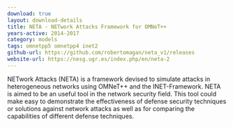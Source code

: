 ```yaml
---
download: true
layout: download-details
title: NETA - NETwork Attacks Framework for OMNeT++
years-active: 2014-2017
category: models
tags: omnetpp5 omnetpp4 inet2
github-url: https://github.com/robertomagan/neta_v1/releases
website-url: https://nesg.ugr.es/index.php/en/neta-2
---
```


NETwork Attacks (NETA) is a framework devised to simulate attacks in
heterogeneous networks using OMNeT++ and the INET-Framework. NETA is aimed to be
an useful tool in the network security field. This tool could make easy to
demonstrate the effectiveness of defense security techniques or solutions
against network attacks as well as for comparing the capabilities of different
defense techniques.
